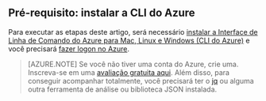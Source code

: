 ## Pré-requisito: instalar a CLI do Azure

Para executar as etapas deste artigo, será necessário [instalar a Interface de Linha de Comando do Azure para Mac, Linux e Windows (CLI do Azure)](../articles/xplat-cli-install.md) e você precisará [fazer logon no Azure](../articles/xplat-cli-connect.md).

> [AZURE.NOTE] Se você não tiver uma conta do Azure, crie uma. Inscreva-se em uma [avaliação gratuita aqui](../articles/active-directory/sign-up-organization.md). Além disso, para conseguir acompanhar totalmente, você precisará ter o [jq](https://stedolan.github.io/jq/) ou alguma outra ferramenta de análise ou biblioteca JSON instalada.

<!---HONumber=AcomDC_0824_2016-->